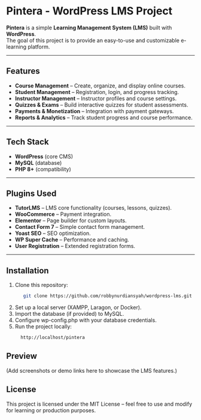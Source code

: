 # Pintera - WordPress LMS Project

**Pintera** is a simple **Learning Management System (LMS)** built with **WordPress**.  
The goal of this project is to provide an easy-to-use and customizable e-learning platform.

---

## Features
- **Course Management** – Create, organize, and display online courses.
- **Student Management** – Registration, login, and progress tracking.
- **Instructor Management** – Instructor profiles and course settings.
- **Quizzes & Exams** – Build interactive quizzes for student assessments.
- **Payments & Monetization** – Integration with payment gateways.
- **Reports & Analytics** – Track student progress and course performance.

---

## Tech Stack
- **WordPress** (core CMS)
- **MySQL** (database)
- **PHP 8+** (compatibility)

---

## Plugins Used
- **TutorLMS** – LMS core functionality (courses, lessons, quizzes).  
- **WooCommerce** – Payment integration.  
- **Elementor** – Page builder for custom layouts.  
- **Contact Form 7** – Simple contact form management.  
- **Yoast SEO** – SEO optimization.  
- **WP Super Cache** – Performance and caching.  
- **User Registration** – Extended registration forms.  

---

## Installation
1. Clone this repository:
   ```bash
      git clone https://github.com/robbynurdiansyah/wordpress-lms.git
   ```
2. Set up a local server (XAMPP, Laragon, or Docker).
3. Import the database (if provided) to MySQL.
4. Configure wp-config.php with your database credentials.
5. Run the project locally:
   ```bash
     http://localhost/pintera
   ```

## Preview

(Add screenshots or demo links here to showcase the LMS features.)

## License

This project is licensed under the MIT License – feel free to use and modify for learning or production purposes.
